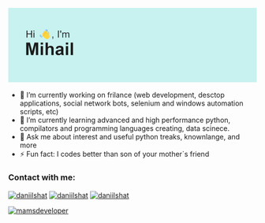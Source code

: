 <img src="https://github.com/mamsdeveloper/mamsdeveloper/blob/main/header.png"></img>


- 🔭 I’m currently working on frilance (web development, desctop applications, social network bots, selenium and windows automation scripts, etc)
- 🌱 I’m currently learning advanced and high performance python, compilators and programming languages creating, data scinece.
- 💬 Ask me about interest and useful python treaks, knownlange, and more
- ⚡ Fun fact: I codes better than son of your mother`s friend

### Contact with me:
<p align="left">
<a href="https://t.me/butvin_mihail" target="blank"><img align="center" src="https://img.icons8.com/color/48/000000/telegram-app--v1.png" alt="daniilshat" height="40" width="40" /></a>
<a href="https://vk.com/belk1na_alena" target="blank"><img align="center" src="https://img.icons8.com/color/48/000000/vk-com.png" alt="daniilshat" height="40" width="40" /></a>
<a href="butvin.mihail@yandex.ru" alt="mamsdeveloper" target="blank"><img align="center" src="https://img.icons8.com/fluency/48/000000/mail.png" alt="daniilshat" height="40" width="40" /></a>
</p>

<p align="left"> <a href="https://github.com/ryo-ma/github-profile-trophy"><img src="https://github-profile-trophy.vercel.app/?username=mamsdeveloper&theme=onedark&no-frame=true&no-bg=true&column=7" alt="mamsdeveloper" /></a> 
</p>
